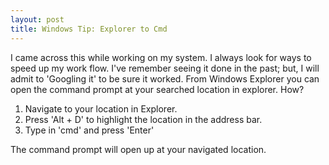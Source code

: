 ```yaml
---
layout: post
title: Windows Tip: Explorer to Cmd
---
```


I came across this while working on my system.  I always look for ways to speed up my work flow.  I've remember seeing it done in the past; but, I will admit to 'Googling it' to be sure it worked.  From Windows Explorer you can open the command prompt at your searched location in explorer.  How?

1. Navigate to your location in Explorer.
2. Press 'Alt + D' to highlight the location in the address bar.
3. Type in 'cmd' and press 'Enter'

The command prompt will open up at your navigated location.
